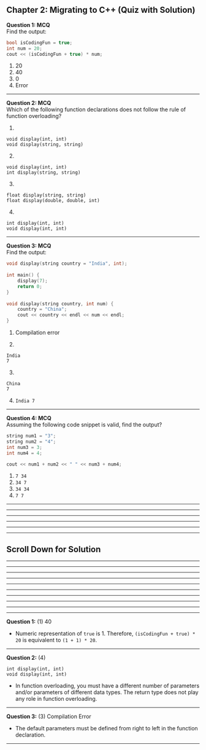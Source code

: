 ## Chapter 2: Migrating to C++ (Quiz with Solution)     

__Question 1: MCQ__     
Find the output: 
 
```C 
bool isCodingFun = true;
int num = 20;
cout << (isCodingFun + true) * num;
``` 
 
1. 20
2. 40 
3. 0
4. Error 

---- 
 
__Question 2: MCQ__     
Which of the following function declarations does not follow the rule of function overloading?     

1.     
```
void display(int, int)
void display(string, string)
```
2. 
```
void display(int, int)
int display(string, string)
```
3. 
```
float display(string, string)
float display(double, double, int)
```
4. 
```
int display(int, int)
void display(int, int)
```

---- 
 
__Question 3: MCQ__     
Find the output: 
```C
void display(string country = "India", int);
 
int main() {
	display(7);
	return 0;
}
 
void display(string country, int num) {
	country = "China";
	cout << country << endl << num << endl;
}
``` 

1. Compilation error
 
2. 	
```
India
7
```
3. 	
```
China
7
```

4. `India 7` 
 
----- 
 
__Question 4: MCQ__     
Assuming the following code snippet is valid, find the output? 
```C
string num1 = "3";
string num2 = "4";
int num3 = 3;
int num4 = 4;

cout << num1 + num2 << " " << num3 + num4;
```
 
1. `7 34` 
2. `34 7` 
3. `34 34` 
4. `7 7` 
----- 
---- 
----
----
----
----
## Scroll Down for Solution 
----
----
----
----
----
----
----
----
----
----
__Question 1:__ (1) 40   
- Numeric representation of `true` is 1. Therefore, `(isCodingFun + true) * 20` is equivalent to `(1 + 1) * 20`.    

---- 
__Question 2:__ (4) 
``` 
int display(int, int)
void display(int, int)
``` 
- In function overloading, you must have a different number of parameters and/or parameters of different data types. The return type does not play any role in function overloading. 

---- 
__Question 3:__ (3) Compilation Error   
- The default parameters must be defined from right to left in the function declaration.    

---- 
